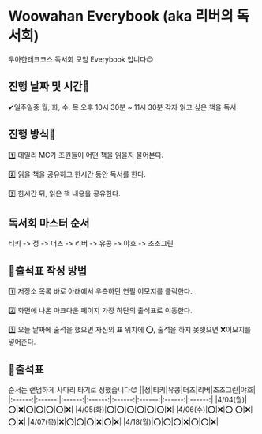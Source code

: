 # Woowahan Everybook (aka 리버의 독서회)
우아한테크코스 독서회 모임 Everybook 입니다😊


## 진행 날짜 및 시간📆

✔일주일중 월, 화, 수, 목 오후 10시 30분 ~ 11시 30분 각자 읽고 싶은 책을 독서 

## 진행 방식🚀
1️⃣ 데일리 MC가 조원들이 어떤 책을 읽을지 물어본다.


2️⃣ 읽을 책을 공유하고 한시간 동안 독서를 한다.


3️⃣ 한시간 뒤, 읽은 책 내용을 공유한다.


## 독서회 마스터 순서

티키 -> 정 -> 더즈 -> 리버 -> 유콩 -> 야호 -> 조조그린


## 🔎출석표 작성 방법
1️⃣ 저장소 목록 바로 아래에서 우측하단 연필 이모지를 클릭한다.

2️⃣ 화면에 나온 마크다운 페이지 가장 하단의 출석표로 이동한다.

3️⃣ 오늘 날짜에 출석을 했으면 자신의 표 위치에 ⭕, 출석을 하지 못햇으면 ❌이모지를 넣어준다.

## 📢출석표
순서는 랜덤하게 사다리 타기로 정했습니다😊
||정|티키|유콩|더즈|리버|조조그린|야호|
|:------:|:------:|:------:|:------:|:------:|:------:|:------:|:------:|
|4/04(월)|⭕|❌|⭕|⭕|⭕|⭕|❌|
|4/05(화)|⭕|⭕|⭕|⭕|⭕|⭕|❌|
|4/06(수)|⭕|❌|⭕|⭕|❌|⭕|❌|
|4/07(목)|❌|⭕|⭕|⭕|❌|⭕|❌|
|4/18(월)|⭕|⭕|⭕|❌|⭕|⭕|❌|
